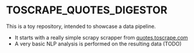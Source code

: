 # TOSCRAPE_QUOTES_DIGESTOR

This is a toy repository, intended to showcase a data pipeline.
* It starts with a really simple scrapy scrapper from [quotes.toscrape.com](http://quotes.toscrape.com)
* A very basic NLP analysis is performed on the resulting data (TODO)